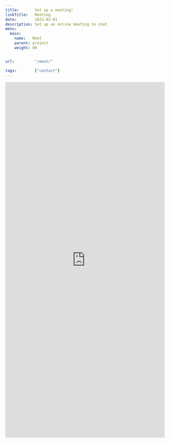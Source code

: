 ```yaml
---
title:       Set up a meeting!
linkTitle:   Meeting
date:        2022-03-01
description: Set up an online meeting to chat.
menu:
  main:
    name:   Meet
    parent: project
    weight: 09


url:         "/meet/"

tags:        ["contact"]
---
```


<iframe
  src="https://calendly.com/metarex/introduction-to-metarex?month=2023-03"
  style="width:100%;height:80em;border:none;"
></iframe>
